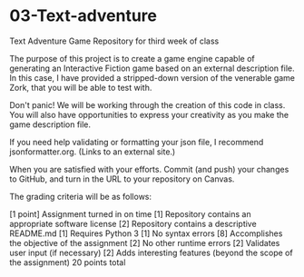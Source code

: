 # 03-Text-adventure
Text Adventure Game Repository for third week of class

The purpose of this project is to create a game engine capable of generating an Interactive Fiction game based on an external description file. In this case, I have provided a stripped-down version of the venerable game Zork, that you will be able to test with.

Don't panic! We will be working through the creation of this code in class. You will also have opportunities to express your creativity as you make the game description file.

If you need help validating or formatting your json file, I recommend jsonformatter.org. (Links to an external site.)

When you are satisfied with your efforts. Commit (and push) your changes to GitHub, and turn in the URL to your repository on Canvas.

The grading criteria will be as follows:

[1 point] Assignment turned in on time
[1] Repository contains an appropriate software license
[2] Repository contains a descriptive README.md
[1] Requires Python 3
[1] No syntax errors
[8] Accomplishes the objective of the assignment
[2] No other runtime errors
[2] Validates user input (if necessary)
[2] Adds interesting features (beyond the scope of the assignment)
20 points total